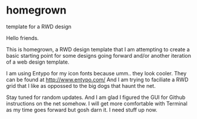 homegrown
=========

template for a RWD design

Hello friends.

This is homegrown, a RWD design template that I am attempting to create a basic starting point for some
designs going forward and/or another iteration of a web design template.

I am using Entypo for my icon fonts because umm.. they look cooler. They can be found at http://www.entypo.com/
And I am trying to faciliate a RWD grid that I like as oppossed to the big dogs that haunt the net.

Stay tuned for random updates. And I am glad I figured the GUI for Github instructions on the net somehow. 
I will get more comfortable with Terminal as my time goes forward but gosh darn it. I need stuff up now.

